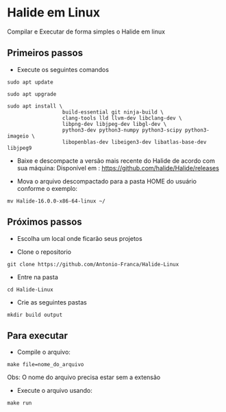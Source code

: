 # Halide em Linux
Compilar e Executar de forma simples o Halide em linux

## Primeiros passos

- Execute os seguintes comandos

```
sudo apt update

sudo apt upgrade

sudo apt install \
                  build-essential git ninja-build \
                  clang-tools lld llvm-dev libclang-dev \
                  libpng-dev libjpeg-dev libgl-dev \
                  python3-dev python3-numpy python3-scipy python3-imageio \
                  libopenblas-dev libeigen3-dev libatlas-base-dev libjpeg9
```
- Baixe e descompacte a versão mais recente do Halide de acordo com sua máquina: 
Disponível em : https://github.com/halide/Halide/releases

- Mova o arquivo descompactado para a pasta HOME do usuário conforme o exemplo:
```
mv Halide-16.0.0-x86-64-linux ~/
```
## Próximos passos

- Escolha um local onde ficarão seus projetos

- Clone o repositorio

```
git clone https://github.com/Antonio-Franca/Halide-Linux
```
- Entre na pasta

```
cd Halide-Linux
```
- Crie as seguintes pastas 
```
mkdir build output
```

## Para executar

- Compile o arquivo:
```
make file=nome_do_arquivo
```

Obs: O nome do arquivo precisa estar sem a extensão

- Execute o arquivo usando:
```
make run
```

